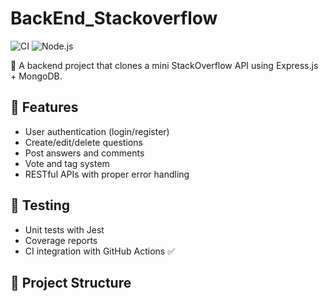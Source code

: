 # BackEnd_Stackoverflow

![CI](https://github.com/Benlaptrinh/BackEnd_Stackoverflow/actions/workflows/main.yml/badge.svg)
![Node.js](https://img.shields.io/badge/node-18-green)

📌 A backend project that clones a mini StackOverflow API using Express.js + MongoDB.

## 🚀 Features

- User authentication (login/register)
- Create/edit/delete questions
- Post answers and comments
- Vote and tag system
- RESTful APIs with proper error handling

## 🧪 Testing

- Unit tests with Jest
- Coverage reports
- CI integration with GitHub Actions ✅

## 📁 Project Structure

